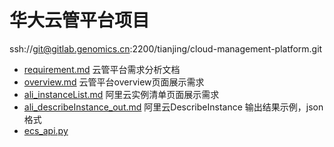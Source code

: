 # 华大云管平台项目
ssh://git@gitlab.genomics.cn:2200/tianjing/cloud-management-platform.git

* [requirement.md](requirement.md)     云管平台需求分析文档
* [overview.md](overview.md)     云管平台overview页面展示需求
* [ali_instanceList.md](ali_instanceList.md)   阿里云实例清单页面展示需求
* [ali_describeInstance_out.md](ali_describeInstance_out.md) 阿里云DescribeInstance 输出结果示例，json格式
* [ecs_api.py](ecs_api.py)  
